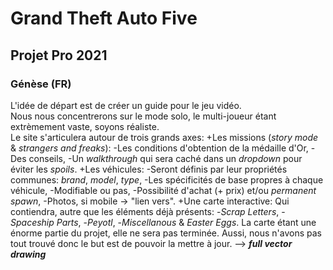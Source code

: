# Grand Theft Auto Five

## Projet Pro 2021

### Génèse (FR)

   L'idée de départ est de créer un guide pour le jeu vidéo.  
Nous nous concentrerons sur le mode solo, le multi-joueur étant extrèmement vaste, soyons réaliste.  
   Le site s'articulera autour de trois grands axes:
     +Les missions (*story mode* & *strangers and freaks*):
       -Les conditions d'obtention de la médaille d'Or,
       -Des conseils,
       -Un *walkthrough* qui sera caché dans un *dropdown* pour éviter les *spoils*.
     +Les véhicules:
       -Seront définis par leur propriétés communes: *brand*, *model*, *type*,
       -Les spécificités de base propres à chaque véhicule,
       -Modifiable ou pas,
       -Possibilité d'achat (+ prix) et/ou *permanent spawn*,
       -Photos, si mobile -> "lien vers".
     +Une carte interactive:
     Qui contiendra, autre que les éléments déjà présents:
       -*Scrap Letters*,
       -*Spaceship Parts*,
       -*Peyotl*,
       -*Miscellanous* & *Easter Eggs*.
    La carte étant une énorme partie du projet, elle ne sera pas terminée.
    Aussi, nous n'avons pas tout trouvé donc le but est de pouvoir la mettre à jour.
    --> **_full vector drawing_** 